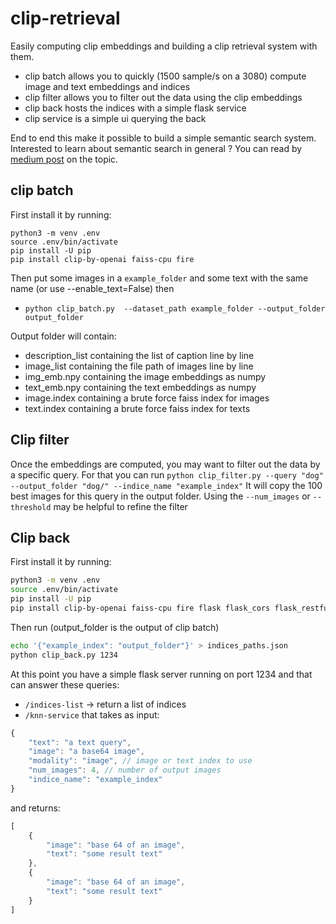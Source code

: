 # clip-retrieval
Easily computing clip embeddings and building a clip retrieval system with them.

* clip batch allows you to quickly (1500 sample/s on a 3080) compute image and text embeddings and indices
* clip filter allows you to filter out the data using the clip embeddings
* clip back hosts the indices with a simple flask service
* clip service is a simple ui querying the back

End to end this make it possible to build a simple semantic search system.
Interested to learn about semantic search in general ? You can read by [medium post](https://rom1504.medium.com/semantic-search-with-embeddings-index-anything-8fb18556443c) on the topic.

## clip batch

First install it by running:
```
python3 -m venv .env
source .env/bin/activate
pip install -U pip
pip install clip-by-openai faiss-cpu fire
```

Then put some images in a `example_folder` and some text with the same name (or use --enable_text=False) then
* `python clip_batch.py  --dataset_path example_folder --output_folder output_folder`

Output folder will contain:
* description_list containing the list of caption line by line
* image_list containing the file path of images line by line
* img_emb.npy containing the image embeddings as numpy
* text_emb.npy containing the text embeddings as numpy
* image.index containing a brute force faiss index for images
* text.index containing a brute force faiss index for texts

## Clip filter

Once the embeddings are computed, you may want to filter out the data by a specific query.
For that you can run `python clip_filter.py --query "dog" --output_folder "dog/" --indice_name "example_index"`
It will copy the 100 best images for this query in the output folder.
Using the `--num_images` or `--threshold` may be helpful to refine the filter

## Clip back

First install it by running:
```bash
python3 -m venv .env
source .env/bin/activate
pip install -U pip
pip install clip-by-openai faiss-cpu fire flask flask_cors flask_restful 
```

Then run (output_folder is the output of clip batch)
```bash
echo '{"example_index": "output_folder"}' > indices_paths.json
python clip_back.py 1234
```

At this point you have a simple flask server running on port 1234 and that can answer these queries:

* `/indices-list` -> return a list of indices
* `/knn-service` that takes as input:
```js
{
    "text": "a text query",
    "image": "a base64 image",
    "modality": "image", // image or text index to use
    "num_images": 4, // number of output images
    "indice_name": "example_index"
}
```
and returns:
```js
[
    {
        "image": "base 64 of an image",
        "text": "some result text"
    },
    {
        "image": "base 64 of an image",
        "text": "some result text"
    }
]
```